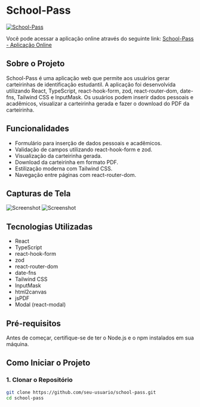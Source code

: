 # School-Pass

[![School-Pass](https://img.shields.io/badge/School--Pass-Online-brightgreen)](https://school-pass.vercel.app/)

Você pode acessar a aplicação online através do seguinte link: [School-Pass - Aplicação Online](https://school-pass.vercel.app/)

## Sobre o Projeto

School-Pass é uma aplicação web que permite aos usuários gerar carteirinhas de identificação estudantil. A aplicação foi desenvolvida utilizando React, TypeScript, react-hook-form, zod, react-router-dom, date-fns, Tailwind CSS e InputMask. Os usuários podem inserir dados pessoais e acadêmicos, visualizar a carteirinha gerada e fazer o download do PDF da carteirinha.

## Funcionalidades

- Formulário para inserção de dados pessoais e acadêmicos.
- Validação de campos utilizando react-hook-form e zod.
- Visualização da carteirinha gerada.
- Download da carteirinha em formato PDF.
- Estilização moderna com Tailwind CSS.
- Navegação entre páginas com react-router-dom.

## Capturas de Tela

![Screenshot](link-para-screenshot1.png)
![Screenshot](link-para-screenshot2.png)

## Tecnologias Utilizadas

- React
- TypeScript
- react-hook-form
- zod
- react-router-dom
- date-fns
- Tailwind CSS
- InputMask
- html2canvas
- jsPDF
- Modal (react-modal)

## Pré-requisitos

Antes de começar, certifique-se de ter o Node.js e o npm instalados em sua máquina.

## Como Iniciar o Projeto

### 1. Clonar o Repositório

```bash
git clone https://github.com/seu-usuario/school-pass.git
cd school-pass

